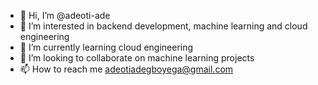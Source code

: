 - 👋 Hi, I’m @adeoti-ade
- 👀 I’m interested in backend development, machine learning and cloud engineering
- 🌱 I’m currently learning cloud engineering
- 💞️ I’m looking to collaborate on machine learning projects
- 📫 How to reach me adeotiadegboyega@gmail.com

<!---
adeoti-ade/adeoti-ade is a ✨ special ✨ repository because its `README.md` (this file) appears on your GitHub profile.
You can click the Preview link to take a look at your changes.
--->
